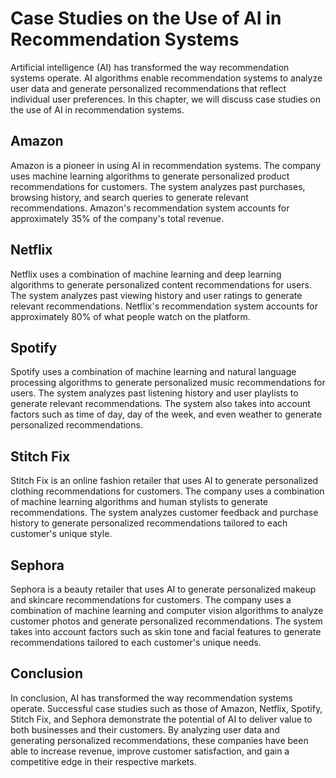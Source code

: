 Case Studies on the Use of AI in Recommendation Systems
==========================================================================================================

Artificial intelligence (AI) has transformed the way recommendation systems operate. AI algorithms enable recommendation systems to analyze user data and generate personalized recommendations that reflect individual user preferences. In this chapter, we will discuss case studies on the use of AI in recommendation systems.

Amazon
------

Amazon is a pioneer in using AI in recommendation systems. The company uses machine learning algorithms to generate personalized product recommendations for customers. The system analyzes past purchases, browsing history, and search queries to generate relevant recommendations. Amazon's recommendation system accounts for approximately 35% of the company's total revenue.

Netflix
-------

Netflix uses a combination of machine learning and deep learning algorithms to generate personalized content recommendations for users. The system analyzes past viewing history and user ratings to generate relevant recommendations. Netflix's recommendation system accounts for approximately 80% of what people watch on the platform.

Spotify
-------

Spotify uses a combination of machine learning and natural language processing algorithms to generate personalized music recommendations for users. The system analyzes past listening history and user playlists to generate relevant recommendations. The system also takes into account factors such as time of day, day of the week, and even weather to generate personalized recommendations.

Stitch Fix
----------

Stitch Fix is an online fashion retailer that uses AI to generate personalized clothing recommendations for customers. The company uses a combination of machine learning algorithms and human stylists to generate recommendations. The system analyzes customer feedback and purchase history to generate personalized recommendations tailored to each customer's unique style.

Sephora
-------

Sephora is a beauty retailer that uses AI to generate personalized makeup and skincare recommendations for customers. The company uses a combination of machine learning and computer vision algorithms to analyze customer photos and generate personalized recommendations. The system takes into account factors such as skin tone and facial features to generate recommendations tailored to each customer's unique needs.

Conclusion
----------

In conclusion, AI has transformed the way recommendation systems operate. Successful case studies such as those of Amazon, Netflix, Spotify, Stitch Fix, and Sephora demonstrate the potential of AI to deliver value to both businesses and their customers. By analyzing user data and generating personalized recommendations, these companies have been able to increase revenue, improve customer satisfaction, and gain a competitive edge in their respective markets.
